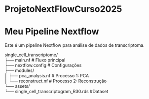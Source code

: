 # ProjetoNextFlowCurso2025

# Meu Pipeline Nextflow

Este é um pipeline Nextflow para análise de dados de transcriptoma.


single_cell_transcriptome/  
├── main.nf                 # Fluxo principal  
├── nextflow.config         # Configurações  
├── modules/  
│   ├── pca_analysis.nf     # Processo 1: PCA  
│   └── reconstruct.nf      # Processo 2: Reconstrução  
└── assets/  
    └── single_cell_transcriptogram_R30.rds #Dataset
